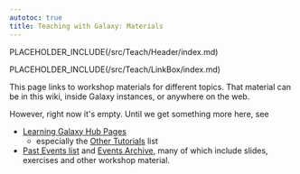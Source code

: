 ```yaml
---
autotoc: true
title: Teaching with Galaxy: Materials
---
```

PLACEHOLDER_INCLUDE(/src/Teach/Header/index.md)



PLACEHOLDER_INCLUDE(/src/Teach/LinkBox/index.md)

This page links to workshop materials for different topics.  That material can be in this wiki, inside Galaxy instances, or anywhere on the web.



However, right now it's empty.  Until we get something more here, see

* [Learning Galaxy Hub Pages](/src/Learn/index.md)
  * especially the [Other Tutorials](/src/Learn/index.md#other-tutorials) list
* [Past Events list](/src/Events/index.md#past-events) and [Events Archive](/src/Events/Archive/index.md), many of which include slides, exercises and other workshop material.

